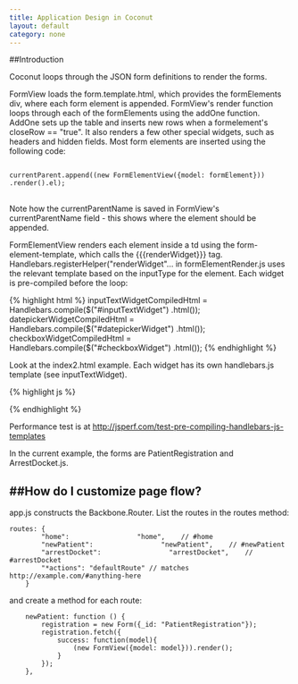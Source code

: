 ```yaml
--- 
title: Application Design in Coconut
layout: default
category: none
---
```


##Introduction

Coconut loops through the JSON form definitions to render the forms. 

FormView loads the form.template.html, which provides the formElements div, where each form element is appended. FormView's render
function loops through each of the formElements using the addOne function. AddOne sets up the table and inserts new rows when a formelement's closeRow == "true".
It also renders a few other special widgets, such as headers and hidden fields. 
Most form elements are inserted using the following code:
<pre><code>
currentParent.append((new FormElementView({model: formElement}))
.render().el);
</code>
</pre>
Note how the currentParentName is saved in FormView's currentParentName field - this shows where the element should be appended.

FormElementView renders each element inside a td using the form-element-template, which calls the {{{renderWidget}}} tag.
Handlebars.registerHelper("renderWidget"... in formElementRender.js uses the relevant template based on the inputType for the element. 
Each widget is pre-compiled before the loop:

{% highlight html %}
inputTextWidgetCompiledHtml = Handlebars.compile($("#inputTextWidget")
.html());
datepickerWidgetCompiledHtml = Handlebars.compile($("#datepickerWidget")
.html());
checkboxWidgetCompiledHtml = Handlebars.compile($("#checkboxWidget")
.html());
{% endhighlight %}

Look at the index2.html example. Each widget has its own handlebars.js template (see inputTextWidget). 

{% highlight js %}
<script id="dropdownWidget" type="text/x-handlebars-template">
	<select id='{{ "{{identifier" }}}}' 
	{{ "{{#options" }}}}data-{{ "{{name" }}}}='{{ "{{value" }}}}' 
	{{ "{{/options" }}}} name='{{ "{{identifier" }}}}'>
	{{ "{{dropdown enumerations" }}}}
	{{ "{{/dropdown" }}}}
	</select>
</script>
{% endhighlight %}

Performance test is at http://jsperf.com/test-pre-compiling-handlebars-js-templates

In the current example, the forms are PatientRegistration and ArrestDocket.js.

##How do I customize page flow?
-----------------

app.js constructs the Backbone.Router. List the routes in the routes method:
    
    routes: {
        	"home":                 "home",    // #home
        	"newPatient":                 "newPatient",    // #newPatient
        	"arrestDocket":                 "arrestDocket",    // #arrestDocket
            "*actions": "defaultRoute" // matches http://example.com/#anything-here
        }
     
and create a method for each route:
    
        newPatient: function () {
        	registration = new Form({_id: "PatientRegistration"});
        	registration.fetch({
        		success: function(model){
        			(new FormView({model: model})).render(); 
        		}
        	});
        },